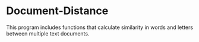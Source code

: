 # Document-Distance
This program includes functions that calculate similarity in words and letters between multiple text documents. 
